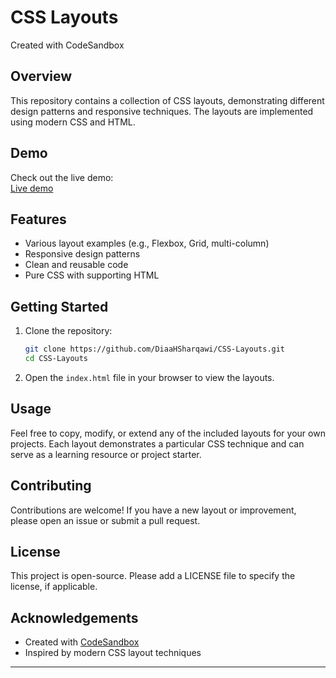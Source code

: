 # CSS Layouts

Created with CodeSandbox

## Overview

This repository contains a collection of CSS layouts, demonstrating different design patterns and responsive techniques. The layouts are implemented using modern CSS and HTML.

## Demo

Check out the live demo:  
[Live demo](https://diaahsharqawi.github.io/CSS-Layouts/)

## Features

- Various layout examples (e.g., Flexbox, Grid, multi-column)
- Responsive design patterns
- Clean and reusable code
- Pure CSS with supporting HTML

## Getting Started

1. Clone the repository:
   ```bash
   git clone https://github.com/DiaaHSharqawi/CSS-Layouts.git
   cd CSS-Layouts
   ```

2. Open the `index.html` file in your browser to view the layouts.

## Usage

Feel free to copy, modify, or extend any of the included layouts for your own projects. Each layout demonstrates a particular CSS technique and can serve as a learning resource or project starter.

## Contributing

Contributions are welcome! If you have a new layout or improvement, please open an issue or submit a pull request.

## License

This project is open-source. Please add a LICENSE file to specify the license, if applicable.

## Acknowledgements

- Created with [CodeSandbox](https://codesandbox.io/)
- Inspired by modern CSS layout techniques

---
